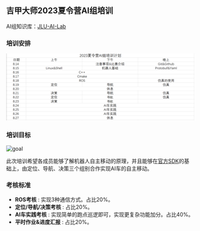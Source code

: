 ## 吉甲大师2023夏令营AI组培训

AI组知识库：[JLU-AI-Lab](https://tars-cat.github.io/)

### 培训安排

![plan](img/plan.png)

### 培训目标

![goal](img/goal.gif)

此次培训希望各成员能够了解机器人自主移动的原理，并且能够在[官方SDK](https://github.com/RoboMaster/RoboRTS)的基础上，由定位、导航、决策三个组别合作实现AI车的自主移动。

### 考核标准

- **ROS考核** : 实现3种通信方式。占比20%。
- **定位/导航/决策考核** : 占比20%。
- **AI车实践考核** : 实现简单的跑点巡逻即可，实现更复杂功能加分。占比40%。
- **平时作业&进度汇报** : 占比20%。
